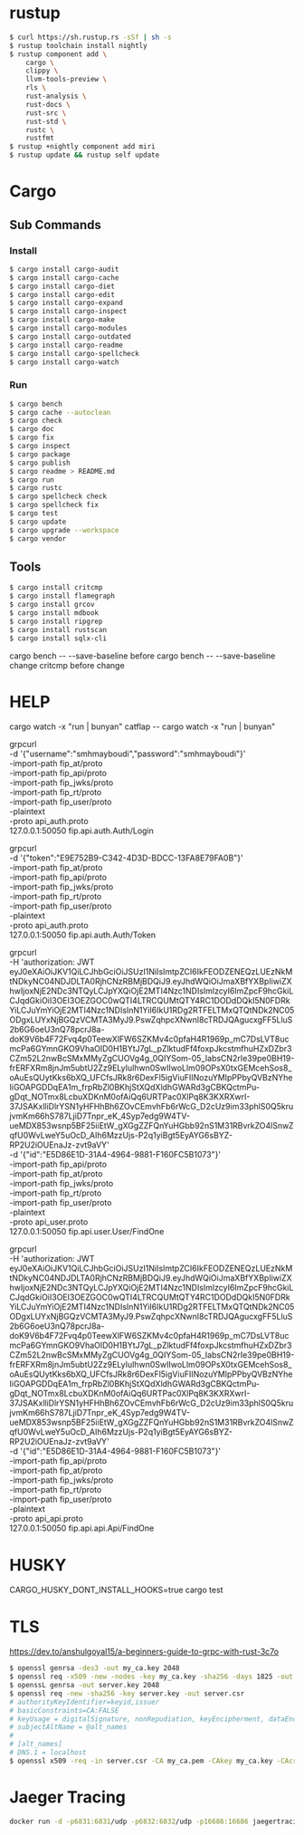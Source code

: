 # rustup

```bash
$ curl https://sh.rustup.rs -sSf | sh -s
$ rustup toolchain install nightly
$ rustup component add \
    cargo \
    clippy \
    llvm-tools-preview \
    rls \
    rust-analysis \
    rust-docs \
    rust-src \
    rust-std \
    rustc \
    rustfmt
$ rustup +nightly component add miri
$ rustup update && rustup self update
```

# Cargo

## Sub Commands

### Install

```bash
$ cargo install cargo-audit
$ cargo install cargo-cache
$ cargo install cargo-diet
$ cargo install cargo-edit
$ cargo install cargo-expand
$ cargo install cargo-inspect
$ cargo install cargo-make
$ cargo install cargo-modules
$ cargo install cargo-outdated
$ cargo install cargo-readme
$ cargo install cargo-spellcheck
$ cargo install cargo-watch
```

### Run

```bash
$ cargo bench
$ cargo cache --autoclean
$ cargo check
$ cargo doc
$ cargo fix
$ cargo inspect
$ cargo package
$ cargo publish
$ cargo readme > README.md
$ cargo run
$ cargo rustc
$ cargo spellcheck check
$ cargo spellcheck fix
$ cargo test
$ cargo update
$ cargo upgrade --workspace
$ cargo vendor
```

## Tools

```bash
$ cargo install critcmp
$ cargo install flamegraph
$ cargo install grcov
$ cargo install mdbook
$ cargo install ripgrep
$ cargo install rustscan
$ cargo install sqlx-cli
```

cargo bench -- --save-baseline before
cargo bench -- --save-baseline change
critcmp before change

# HELP

cargo watch -x "run | bunyan"
catflap -- cargo watch -x "run | bunyan"

grpcurl \
    -d '{"username":"smhmayboudi","password":"smhmayboudi"}' \
    -import-path fip_at/proto \
    -import-path fip_api/proto \
    -import-path fip_jwks/proto \
    -import-path fip_rt/proto \
    -import-path fip_user/proto \
    -plaintext \
    -proto api_auth.proto \
    127.0.0.1:50050 fip.api.auth.Auth/Login

grpcurl \
    -d '{"token":"E9E752B9-C342-4D3D-BDCC-13FA8E79FA0B"}' \
    -import-path fip_at/proto \
    -import-path fip_api/proto \
    -import-path fip_jwks/proto \
    -import-path fip_rt/proto \
    -import-path fip_user/proto \
    -plaintext \
    -proto api_auth.proto \
    127.0.0.1:50050 fip.api.auth.Auth/Token

grpcurl \
    -H 'authorization: JWT eyJ0eXAiOiJKV1QiLCJhbGciOiJSUzI1NiIsImtpZCI6IkFEODZENEQzLUEzNkMtNDkyNC04NDJDLTA0RjhCNzRBMjBDQiJ9.eyJhdWQiOiJmaXBfYXBpIiwiZXhwIjoxNjE2NDc3NTQyLCJpYXQiOjE2MTI4Nzc1NDIsImlzcyI6ImZpcF9hcGkiLCJqdGkiOiI3OEI3OEZGOC0wQTI4LTRCQUMtQTY4RC1DODdDQkI5N0FDRkYiLCJuYmYiOjE2MTI4Nzc1NDIsInN1YiI6IkU1RDg2RTFELTMxQTQtNDk2NC05ODgxLUYxNjBGQzVCMTA3MyJ9.PswZqhpcXNwnl8cTRDJQAgucxgFF5LluS2b6G6oeU3nQ78pcrJ8a-doK9V6b4F72Fvq4p0TeewXlFW6SZKMv4c0pfaH4R1969p_mC7DsLVT8ucmcPa6GYmnGKO9VhaOID0H1BYtJ7gL_pZlktudFf4foxpJkcstmfhuHZxDZbr3CZm52L2nwBcSMxMMyZgCUOVg4g_0QIYSom-05_IabsCN2rIe39pe0BH19-frERFXRm8jnJm5ubtU2Zz9ELyIulhwn0SwIIwoLlm09OPsX0txGEMcehSos8_oAuEsQUytKks6bXQ_UFCfsJRk8r6DexFl5igViuFIINozuYMIpPPbyQVBzNYheIiGOAPGDDqEA1m_frpRbZl0BKhjStXQdXldhGWARd3gCBKQctmPu-gDqt_NOTmx8LcbuXDKnM0ofAiQq6URTPac0XlPq8K3KXRXwrI-37JSAKxlliDlrYSN1yHFHhBh6ZOvCEmvhFb6rWcG_D2cUz9im33phlS0Q5krujvmKm66hS787LjiD7Tnpr_eK_4Syp7edg9W4TV-ueMDX853wsnp5BF25iiEtW_gXGgZZFQnYuHGbb92nS1M31RBvrkZO4lSnwZqfU0WvLweY5uOcD_AIh6MzzUjs-P2q1yiBgt5EyAYG6sBYZ-RP2U2iOUEnaJz-zvt9aVY' \
    -d '{"id":"E5D86E1D-31A4-4964-9881-F160FC5B1073"}' \
    -import-path fip_api/proto \
    -import-path fip_at/proto \
    -import-path fip_jwks/proto \
    -import-path fip_rt/proto \
    -import-path fip_user/proto \
    -plaintext \
    -proto api_user.proto \
    127.0.0.1:50050 fip.api.user.User/FindOne

grpcurl \
    -H 'authorization: JWT eyJ0eXAiOiJKV1QiLCJhbGciOiJSUzI1NiIsImtpZCI6IkFEODZENEQzLUEzNkMtNDkyNC04NDJDLTA0RjhCNzRBMjBDQiJ9.eyJhdWQiOiJmaXBfYXBpIiwiZXhwIjoxNjE2NDc3NTQyLCJpYXQiOjE2MTI4Nzc1NDIsImlzcyI6ImZpcF9hcGkiLCJqdGkiOiI3OEI3OEZGOC0wQTI4LTRCQUMtQTY4RC1DODdDQkI5N0FDRkYiLCJuYmYiOjE2MTI4Nzc1NDIsInN1YiI6IkU1RDg2RTFELTMxQTQtNDk2NC05ODgxLUYxNjBGQzVCMTA3MyJ9.PswZqhpcXNwnl8cTRDJQAgucxgFF5LluS2b6G6oeU3nQ78pcrJ8a-doK9V6b4F72Fvq4p0TeewXlFW6SZKMv4c0pfaH4R1969p_mC7DsLVT8ucmcPa6GYmnGKO9VhaOID0H1BYtJ7gL_pZlktudFf4foxpJkcstmfhuHZxDZbr3CZm52L2nwBcSMxMMyZgCUOVg4g_0QIYSom-05_IabsCN2rIe39pe0BH19-frERFXRm8jnJm5ubtU2Zz9ELyIulhwn0SwIIwoLlm09OPsX0txGEMcehSos8_oAuEsQUytKks6bXQ_UFCfsJRk8r6DexFl5igViuFIINozuYMIpPPbyQVBzNYheIiGOAPGDDqEA1m_frpRbZl0BKhjStXQdXldhGWARd3gCBKQctmPu-gDqt_NOTmx8LcbuXDKnM0ofAiQq6URTPac0XlPq8K3KXRXwrI-37JSAKxlliDlrYSN1yHFHhBh6ZOvCEmvhFb6rWcG_D2cUz9im33phlS0Q5krujvmKm66hS787LjiD7Tnpr_eK_4Syp7edg9W4TV-ueMDX853wsnp5BF25iiEtW_gXGgZZFQnYuHGbb92nS1M31RBvrkZO4lSnwZqfU0WvLweY5uOcD_AIh6MzzUjs-P2q1yiBgt5EyAYG6sBYZ-RP2U2iOUEnaJz-zvt9aVY' \
    -d '{"id":"E5D86E1D-31A4-4964-9881-F160FC5B1073"}' \
    -import-path fip_api/proto \
    -import-path fip_at/proto \
    -import-path fip_jwks/proto \
    -import-path fip_rt/proto \
    -import-path fip_user/proto \
    -plaintext \
    -proto api_api.proto \
    127.0.0.1:50050 fip.api.api.Api/FindOne

# HUSKY

CARGO_HUSKY_DONT_INSTALL_HOOKS=true cargo test

# TLS

https://dev.to/anshulgoyal15/a-beginners-guide-to-grpc-with-rust-3c7o

```bash
$ openssl genrsa -des3 -out my_ca.key 2048
$ openssl req -x509 -new -nodes -key my_ca.key -sha256 -days 1825 -out my_ca.pem
$ openssL genrsa -out server.key 2048
$ openssl req -new -sha256 -key server.key -out server.csr
# authorityKeyIdentifier=keyid,issuer
# basicConstraints=CA:FALSE
# keyUsage = digitalSignature, nonRepudiation, keyEncipherment, dataEncipherment
# subjectAltName = @alt_names
# 
# [alt_names]
# DNS.1 = localhost
$ openssl x509 -req -in server.csr -CA my_ca.pem -CAkey my_ca.key -CAcreateserial -out server.pem -days 1825 -sha256 -extfile server.ext
```

# Jaeger Tracing

```bash
docker run -d -p6831:6831/udp -p6832:6832/udp -p16686:16686 jaegertracing/all-in-one:latest
```
